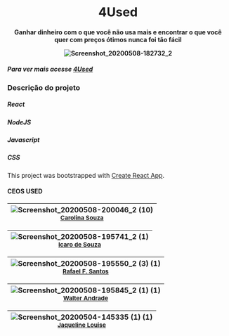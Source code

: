<h1 align="center"> 4Used</h1>

<h4 align="center"> 
Ganhar dinheiro com o que você não usa mais e encontrar o que você quer com preços ótimos nunca foi tão fácil </4> 








![Screenshot_20200508-182732_2](https://user-images.githubusercontent.com/62360341/81456303-34ff6300-9168-11ea-9664-2520ce455658.png)
##### Para ver mais acesse [4Used](http://julian-4used-1.surge.sh/)


### Descrição do projeto

##### React
##### NodeJS
##### Javascript
##### CSS
 This project was bootstrapped with [Create React App](https://github.com/facebook/create-react-app).</p>

#### CEOS USED


  ![Screenshot_20200508-200046_2 (10)](https://user-images.githubusercontent.com/62360341/81461250-7ef04500-9178-11ea-919e-66fcd4de7566.png) <br> <sub> [Carolina   Souza</sub>](https://github.com/carolsouzamuniz) |
|:---:| 

![Screenshot_20200508-195741_2 (1)](https://user-images.githubusercontent.com/62360341/81460625-975e6080-9174-11ea-893d-f3051bf18e0b.png) <br> <sub> [Icaro  de  Souza</sub>](https://github.com/icarohadouken) |
| :---: |  

![Screenshot_20200508-195550_2 (3) (1)](https://user-images.githubusercontent.com/62360341/81460764-67638d00-9175-11ea-80b4-61bd4df5de51.png) <br> <sub> [Rafael   F.  Santos</sub>](https://github.com/rafafscardoso)| 
| :---: | 

![Screenshot_20200508-195845_2 (1) (1)](https://user-images.githubusercontent.com/62360341/81462056-e78df080-917d-11ea-88df-2f58fd9ba6e1.png) <br> <sub> [Walter   Andrade</sub>](https://github.com/walteraandrade)| 
| :---: |  

 ![Screenshot_20200504-145335 (1) (1)](https://user-images.githubusercontent.com/62360341/81460555-1dc67280-9174-11ea-8ca4-c0db8c50ff43.png) <br> <sub> [Jaqueline Louise</sub>](https://github.com/louisejaqdev) |
| :---: |  












